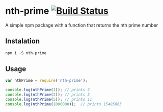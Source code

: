 # nth-prime [![Build Status](https://travis-ci.org/edgarpf/nth-prime.svg?branch=master)](https://travis-ci.org/edgarpf/nth-prime)
A simple npm package with a function that returns the nth prime number

## Instalation
```js
npm i -S nth-prime
```

## Usage
```js
var nthPrime = require('nth-prime');

console.log(nthPrime(1)); // prints 2
console.log(nthPrime(2)); // prints 3
console.log(nthPrime(5)); // prints 11
console.log(nthPrime(1000000));  // prints 15485863

```
